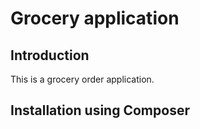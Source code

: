 Grocery application
=======================

Introduction
------------
This is a grocery order application. 

Installation using Composer
---------------------------

